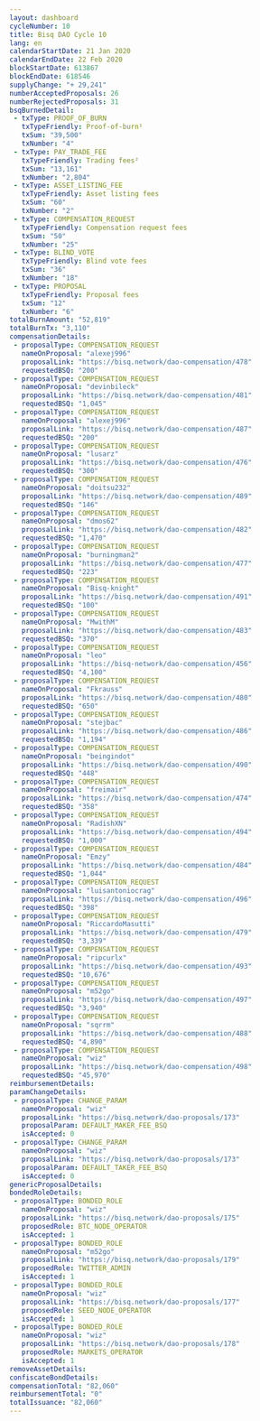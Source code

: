 ```yaml
---
layout: dashboard
cycleNumber: 10
title: Bisq DAO Cycle 10
lang: en
calendarStartDate: 21 Jan 2020
calendarEndDate: 22 Feb 2020
blockStartDate: 613867
blockEndDate: 618546
supplyChange: "+ 29,241"
numberAcceptedProposals: 26
numberRejectedProposals: 31
bsqBurnedDetail:
 - txType: PROOF_OF_BURN
   txTypeFriendly: Proof-of-burn¹
   txSum: "39,500"
   txNumber: "4"
 - txType: PAY_TRADE_FEE
   txTypeFriendly: Trading fees²
   txSum: "13,161"
   txNumber: "2,804"
 - txType: ASSET_LISTING_FEE
   txTypeFriendly: Asset listing fees
   txSum: "60"
   txNumber: "2"
 - txType: COMPENSATION_REQUEST
   txTypeFriendly: Compensation request fees
   txSum: "50"
   txNumber: "25"
 - txType: BLIND_VOTE
   txTypeFriendly: Blind vote fees
   txSum: "36"
   txNumber: "18"
 - txType: PROPOSAL
   txTypeFriendly: Proposal fees
   txSum: "12"
   txNumber: "6"
totalBurnAmount: "52,819"
totalBurnTx: "3,110"
compensationDetails: 
 - proposalType: COMPENSATION_REQUEST
   nameOnProposal: "alexej996"
   proposalLink: "https://bisq.network/dao-compensation/478"
   requestedBSQ: "200"
 - proposalType: COMPENSATION_REQUEST
   nameOnProposal: "devinbileck"
   proposalLink: "https://bisq.network/dao-compensation/481"
   requestedBSQ: "1,045"
 - proposalType: COMPENSATION_REQUEST
   nameOnProposal: "alexej996"
   proposalLink: "https://bisq.network/dao-compensation/487"
   requestedBSQ: "200"
 - proposalType: COMPENSATION_REQUEST
   nameOnProposal: "lusarz"
   proposalLink: "https://bisq.network/dao-compensation/476"
   requestedBSQ: "300"
 - proposalType: COMPENSATION_REQUEST
   nameOnProposal: "doitsu232"
   proposalLink: "https://bisq.network/dao-compensation/489"
   requestedBSQ: "146"
 - proposalType: COMPENSATION_REQUEST
   nameOnProposal: "dmos62"
   proposalLink: "https://bisq.network/dao-compensation/482"
   requestedBSQ: "1,470"
 - proposalType: COMPENSATION_REQUEST
   nameOnProposal: "burningman2"
   proposalLink: "https://bisq.network/dao-compensation/477"
   requestedBSQ: "223"
 - proposalType: COMPENSATION_REQUEST
   nameOnProposal: "Bisq-knight"
   proposalLink: "https://bisq.network/dao-compensation/491"
   requestedBSQ: "100"
 - proposalType: COMPENSATION_REQUEST
   nameOnProposal: "MwithM"
   proposalLink: "https://bisq.network/dao-compensation/483"
   requestedBSQ: "370"
 - proposalType: COMPENSATION_REQUEST
   nameOnProposal: "leo"
   proposalLink: "https://bisq-network/dao-compensation/456"
   requestedBSQ: "4,100"
 - proposalType: COMPENSATION_REQUEST
   nameOnProposal: "Fkrauss"
   proposalLink: "https://bisq.network/dao-compensation/480"
   requestedBSQ: "650"
 - proposalType: COMPENSATION_REQUEST
   nameOnProposal: "stejbac"
   proposalLink: "https://bisq.network/dao-compensation/486"
   requestedBSQ: "1,194"
 - proposalType: COMPENSATION_REQUEST
   nameOnProposal: "beingindot"
   proposalLink: "https://bisq.network/dao-compensation/490"
   requestedBSQ: "448"
 - proposalType: COMPENSATION_REQUEST
   nameOnProposal: "freimair"
   proposalLink: "https://bisq.network/dao-compensation/474"
   requestedBSQ: "358"
 - proposalType: COMPENSATION_REQUEST
   nameOnProposal: "RadishXN"
   proposalLink: "https://bisq.network/dao-compensation/494"
   requestedBSQ: "1,000"
 - proposalType: COMPENSATION_REQUEST
   nameOnProposal: "Emzy"
   proposalLink: "https://bisq.network/dao-compensation/484"
   requestedBSQ: "1,044"
 - proposalType: COMPENSATION_REQUEST
   nameOnProposal: "luisantoniocrag"
   proposalLink: "https://bisq.network/dao-compensation/496"
   requestedBSQ: "398"
 - proposalType: COMPENSATION_REQUEST
   nameOnProposal: "RiccardoMasutti"
   proposalLink: "https://bisq.network/dao-compensation/479"
   requestedBSQ: "3,339"
 - proposalType: COMPENSATION_REQUEST
   nameOnProposal: "ripcurlx"
   proposalLink: "https://bisq.network/dao-compensation/493"
   requestedBSQ: "10,676"
 - proposalType: COMPENSATION_REQUEST
   nameOnProposal: "m52go"
   proposalLink: "https://bisq.network/dao-compensation/497"
   requestedBSQ: "3,940"
 - proposalType: COMPENSATION_REQUEST
   nameOnProposal: "sqrrm"
   proposalLink: "https://bisq.network/dao-compensation/488"
   requestedBSQ: "4,890"
 - proposalType: COMPENSATION_REQUEST
   nameOnProposal: "wiz"
   proposalLink: "https://bisq.network/dao-compensation/498"
   requestedBSQ: "45,970"
reimbursementDetails: 
paramChangeDetails: 
 - proposalType: CHANGE_PARAM
   nameOnProposal: "wiz"
   proposalLink: "https://bisq.network/dao-proposals/173"
   proposalParam: DEFAULT_MAKER_FEE_BSQ
   isAccepted: 0
 - proposalType: CHANGE_PARAM
   nameOnProposal: "wiz"
   proposalLink: "https://bisq.network/dao-proposals/173"
   proposalParam: DEFAULT_TAKER_FEE_BSQ
   isAccepted: 0
genericProposalDetails: 
bondedRoleDetails: 
 - proposalType: BONDED_ROLE
   nameOnProposal: "wiz"
   proposalLink: "https://bisq.network/dao-proposals/175"
   proposedRole: BTC_NODE_OPERATOR
   isAccepted: 1
 - proposalType: BONDED_ROLE
   nameOnProposal: "m52go"
   proposalLink: "https://bisq.network/dao-proposals/179"
   proposedRole: TWITTER_ADMIN
   isAccepted: 1
 - proposalType: BONDED_ROLE
   nameOnProposal: "wiz"
   proposalLink: "https://bisq.network/dao-proposals/177"
   proposedRole: SEED_NODE_OPERATOR
   isAccepted: 1
 - proposalType: BONDED_ROLE
   nameOnProposal: "wiz"
   proposalLink: "https://bisq.network/dao-proposals/178"
   proposedRole: MARKETS_OPERATOR
   isAccepted: 1
removeAssetDetails: 
confiscateBondDetails: 
compensationTotal: "82,060"
reimbursementTotal: "0"
totalIssuance: "82,060"
---
```

